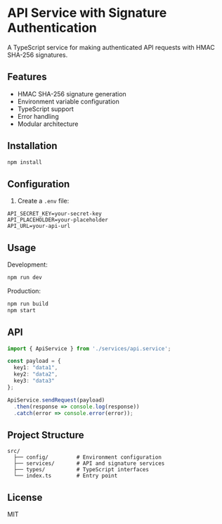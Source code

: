 # API Service with Signature Authentication

A TypeScript service for making authenticated API requests with HMAC SHA-256 signatures.

## Features

- HMAC SHA-256 signature generation
- Environment variable configuration
- TypeScript support
- Error handling
- Modular architecture

## Installation

```bash
npm install
```

## Configuration

1. Create a `.env` file:
```env
API_SECRET_KEY=your-secret-key
API_PLACEHOLDER=your-placeholder
API_URL=your-api-url
```

## Usage

Development:
```bash
npm run dev
```

Production:
```bash
npm run build
npm start
```

## API

```typescript
import { ApiService } from './services/api.service';

const payload = {
  key1: "data1",
  key2: "data2",
  key3: "data3"
};

ApiService.sendRequest(payload)
  .then(response => console.log(response))
  .catch(error => console.error(error));
```

## Project Structure

```
src/
  ├── config/         # Environment configuration
  ├── services/       # API and signature services
  ├── types/          # TypeScript interfaces
  └── index.ts        # Entry point
```

## License

MIT